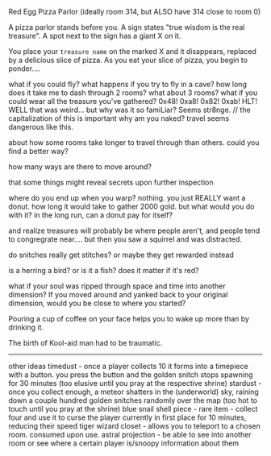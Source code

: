 Red Egg Pizza Parlor (ideally room 314, but ALSO have 314 close to room 0)

A pizza parlor stands before you. A sign states "true wisdom is the real treasure". A spot next to the sign has a giant X on it.


You place your `treasure name` on the marked X and it disappears, replaced by a delicious slice of pizza. As you eat your slice of pizza, you begin to ponder....

what if you could fly?
what happens if you try to fly in a cave?
how long does it take me to dash through 2 rooms? what about 3 rooms?
what if you could wear all the treasure you've gathered?
0x48! 0xa8! 0x82! 0xab! HLT! WELL that was weird... but why was it so famiLiar? Seems str8nge.   // the capitalization of this is important
why am you naked? travel seems dangerous like this.

about how some rooms take longer to travel through than others. could you find a better way?

how many ways are there to move around?

that some things might reveal secrets upon further inspection

where do you end up when you warp?
nothing. you just REALLY want a donut.
how long it would take to gather 2000 gold. but what would you do with it?
in the long run, can a donut pay for itself?

and realize treasures will probably be where people aren't, and people tend to congregrate near.... but then you saw a squirrel and was distracted.

do snitches really get stitches? or maybe they get rewarded instead

is a herring a bird? or is it a fish? does it matter if it's red?

what if your soul was ripped through space and time into another dimension? If you moved around and yanked back to your original dimension, would you be close to where you started?

Pouring a cup of coffee on your face helps you to wake up more than by drinking it.

The birth of Kool-aid man had to be traumatic.






--------

other ideas
timedust - once a player collects 10 it forms into a timepiece with a button. you press the button and the golden snitch stops spawning for 30 minutes (too elusive until you pray at the respective shrine)
stardust - once you collect enough, a meteor shatters in the (underworld) sky, raining down a couple hundred golden snitches randomly over the map (too hot to touch until you pray at the shrine)
blue snail shell piece - rare item - collect four and use it to curse the player currently in first place for 10 minutes, reducing their speed
tiger wizard closet - allows you to teleport to a chosen room. consumed upon use.
astral projection - be able to see into another room or see where a certain player is/snoopy information about them